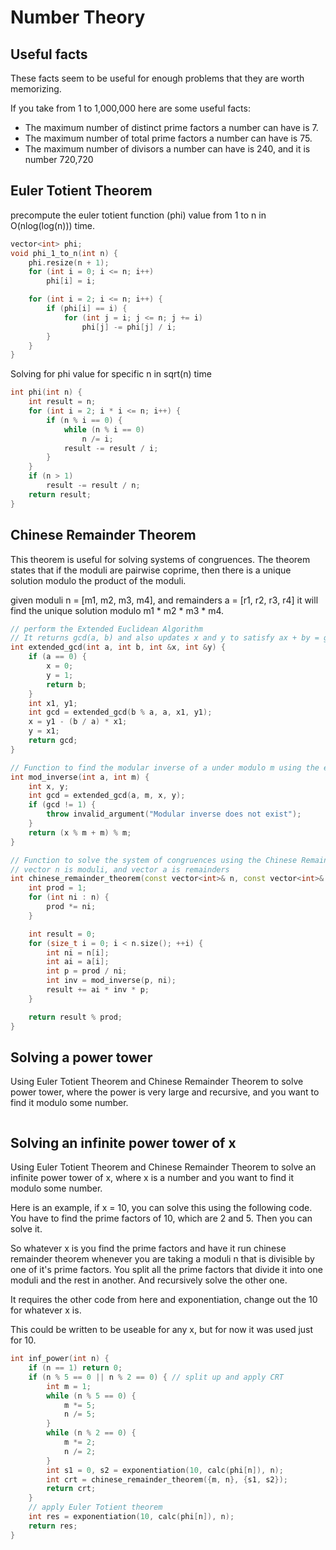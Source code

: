 # Number Theory

## Useful facts

These facts seem to be useful for enough problems that they are worth memorizing.

If you take from 1 to 1,000,000 here are some useful facts:
- The maximum number of distinct prime factors a number can have is 7.
- The maximum number of total prime factors a number can have is 75.
- The maximum number of divisors a number can have is 240, and it is number 720,720


## Euler Totient Theorem

precompute the euler totient function (phi) value from 1 to n in O(nlog(log(n))) time.

```cpp
vector<int> phi;
void phi_1_to_n(int n) {
    phi.resize(n + 1);
    for (int i = 0; i <= n; i++)
        phi[i] = i;

    for (int i = 2; i <= n; i++) {
        if (phi[i] == i) {
            for (int j = i; j <= n; j += i)
                phi[j] -= phi[j] / i;
        }
    }
}
```

Solving for phi value for specific n in sqrt(n) time

```cpp
int phi(int n) {
    int result = n;
    for (int i = 2; i * i <= n; i++) {
        if (n % i == 0) {
            while (n % i == 0)
                n /= i;
            result -= result / i;
        }
    }
    if (n > 1)
        result -= result / n;
    return result;
}
```

## Chinese Remainder Theorem

This theorem is useful for solving systems of congruences. The theorem states that if the moduli are pairwise coprime, then there is a unique solution modulo the product of the moduli.

given moduli n = [m1, m2, m3, m4], and remainders a = [r1, r2, r3, r4] it will find the unique solution modulo m1 * m2 * m3 * m4.

```cpp
// perform the Extended Euclidean Algorithm
// It returns gcd(a, b) and also updates x and y to satisfy ax + by = gcd(a, b)
int extended_gcd(int a, int b, int &x, int &y) {
    if (a == 0) {
        x = 0;
        y = 1;
        return b;
    }
    int x1, y1;
    int gcd = extended_gcd(b % a, a, x1, y1);
    x = y1 - (b / a) * x1;
    y = x1;
    return gcd;
}

// Function to find the modular inverse of a under modulo m using the extended Euclidean algorithm
int mod_inverse(int a, int m) {
    int x, y;
    int gcd = extended_gcd(a, m, x, y);
    if (gcd != 1) {
        throw invalid_argument("Modular inverse does not exist");
    }
    return (x % m + m) % m;
}

// Function to solve the system of congruences using the Chinese Remainder Theorem
// vector n is moduli, and vector a is remainders
int chinese_remainder_theorem(const vector<int>& n, const vector<int>& a) {
    int prod = 1;
    for (int ni : n) {
        prod *= ni;
    }

    int result = 0;
    for (size_t i = 0; i < n.size(); ++i) {
        int ni = n[i];
        int ai = a[i];
        int p = prod / ni;
        int inv = mod_inverse(p, ni);
        result += ai * inv * p;
    }

    return result % prod;
}
```


## Solving a power tower

Using Euler Totient Theorem and Chinese Remainder Theorem to solve power tower, where the power is very large and recursive, and you want to find it modulo some number.

```cpp

```

## Solving an infinite power tower of x

Using Euler Totient Theorem and Chinese Remainder Theorem to solve an infinite power tower of x, where x is a number and you want to find it modulo some number.

Here is an example, if x = 10, you can solve this using the following code.  You have to find the prime factors of 10, which are 2 and 5.  Then you can solve it. 

So whatever x is you find the prime factors and have it run chinese remainder theorem whenever you are taking a moduli n that is divisible by one of it's prime factors.  You split all the prime factors that divide it into one moduli and the rest in another. And recursively solve the other one. 

It requires the other code from here and exponentiation, change out the 10 for whatever x is. 

This could be written to be useable for any x, but for now it was used just for 10.

```cpp
int inf_power(int n) {
    if (n == 1) return 0;
    if (n % 5 == 0 || n % 2 == 0) { // split up and apply CRT
        int m = 1;
        while (n % 5 == 0) {
            m *= 5;
            n /= 5;
        }
        while (n % 2 == 0) {
            m *= 2;
            n /= 2;
        }
        int s1 = 0, s2 = exponentiation(10, calc(phi[n]), n);
        int crt = chinese_remainder_theorem({m, n}, {s1, s2});
        return crt;
    }
    // apply Euler Totient theorem
    int res = exponentiation(10, calc(phi[n]), n);
    return res;
}
```